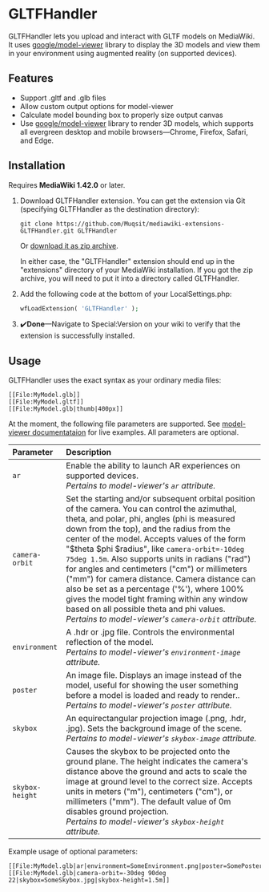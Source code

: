 # GLTFHandler
GLTFHandler lets you upload and interact with GLTF models on MediaWiki.
It uses [google/model-viewer](https://github.com/google/model-viewer) library to display the 3D models and view them in
your environment using augmented reality (on supported devices).

## Features
- Support .gltf and .glb files
- Allow custom output options for model-viewer
- Calculate model bounding box to properly size output canvas
- Use [google/model-viewer](https://github.com/google/model-viewer) library to render 3D models, which supports all evergreen desktop and mobile browsers—Chrome, Firefox, Safari, and Edge.

## Installation
Requires **MediaWiki 1.42.0** or later.
1. Download GLTFHandler extension. You can get the extension via Git (specifying GLTFHandler as the destination directory):
   ```
   git clone https://github.com/Muqsit/mediawiki-extensions-GLTFHandler.git GLTFHandler
   ```
   Or [download it as zip archive](https://github.com/Muqsit/mediawiki-extensions-GLTFHandler/archive/master.zip).

   In either case, the "GLTFHandler" extension should end up in the "extensions" directory of your MediaWiki installation.
   If you got the zip archive, you will need to put it into a directory called GLTFHandler.
2. Add the following code at the bottom of your LocalSettings.php:
   ```php
   wfLoadExtension( 'GLTFHandler' );
   ```
3. ✔️**Done**—Navigate to Special:Version on your wiki to verify that the extension is successfully installed.

## Usage
GLTFHandler uses the exact syntax as your ordinary media files:
```
[[File:MyModel.glb]]
[[File:MyModel.gltf]]
[[File:MyModel.glb|thumb|400px]]
```
At the moment, the following file parameters are supported. See [model-viewer documentataion](https://modelviewer.dev/docs/index.html) for live examples. All parameters are optional.

| Parameter       | Description                                                                                                                                                                                                                                                                                                                                                                                                                                                                                                                                                                                                                                                                                                                                                                                                                                                                                 |
|:----------------|:--------------------------------------------------------------------------------------------------------------------------------------------------------------------------------------------------------------------------------------------------------------------------------------------------------------------------------------------------------------------------------------------------------------------------------------------------------------------------------------------------------------------------------------------------------------------------------------------------------------------------------------------------------------------------------------------------------------------------------------------------------------------------------------------------------------------------------------------------------------------------------------------|
| `ar`            | Enable the ability to launch AR experiences on supported devices.<br/><i>Pertains to model-viewer's `ar` attribute.</i>                                                                                                                                                                                                                                                                                                                                                                                                                                                                                                                                                                                                                                                                                                                                                                     |
| `camera-orbit`  | Set the starting and/or subsequent orbital position of the camera. You can control the azimuthal, theta, and polar, phi, angles (phi is measured down from the top), and the radius from the center of the model. Accepts values of the form "\$theta \$phi \$radius", like `camera-orbit=-10deg 75deg 1.5m`. Also supports units in radians ("rad") for angles and centimeters ("cm") or millimeters ("mm") for camera distance. Camera distance can also be set as a percentage ('%'), where 100% gives the model tight framing within any window based on all possible theta and phi values.<br/><i>Pertains to model-viewer's `camera-orbit` attribute.</i>                                                                                                                                                                                                                             
| `environment`   | A .hdr or .jpg file. Controls the environmental reflection of the model.<br/><i>Pertains to model-viewer's `environment-image` attribute.</i>                                                                                                                                                                                                                                                                                                                                                                                                                                                                                                                                                                                                                                                                                                                                               |
| `poster`        | An image file. Displays an image instead of the model, useful for showing the user something before a model is loaded and ready to render..<br/><i>Pertains to model-viewer's `poster` attribute.</i>                                                                                                                                                                                                                                                                                                                                                                                                                                                                                                                                                                                                                                                                                       |
| `skybox`        | An equirectangular projection image (.png, .hdr, .jpg). Sets the background image of the scene.<br/><i>Pertains to model-viewer's `skybox-image` attribute.</i>                                                                                                                                                                                                                                                                                                                                                                                                                                                                                                                                                                                                                                                                                                                             |
| `skybox-height` | Causes the skybox to be projected onto the ground plane. The height indicates the camera's distance above the ground and acts to scale the image at ground level to the correct size. Accepts units in meters ("m"), centimeters ("cm"), or millimeters ("mm"). The default value of 0m disables ground projection.<br/><i>Pertains to model-viewer's `skybox-height` attribute.</i>                                                                                                                                                                                                                                                                                                                                                                                                                                                                                                        |

Example usage of optional parameters:
```
[[File:MyModel.glb|ar|environment=SomeEnvironment.png|poster=SomePoster.png]]
[[File:MyModel.glb|camera-orbit=-30deg 90deg 22|skybox=SomeSkybox.jpg|skybox-height=1.5m]]
```